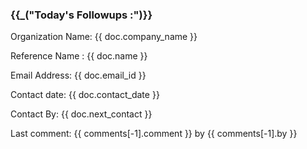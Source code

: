 <h3>{{_("Today's Followups :")}}</h3>

<p>Organization Name: {{ doc.company_name }}</p>
<p>Reference Name : {{ doc.name }}</p>
<p>Email Address: {{ doc.email_id }}</p>
<p>Contact date: {{ doc.contact_date }}</p>
<p>Contact By: {{ doc.next_contact }}</p>
<P>Last comment: {{ comments[-1].comment }} by {{ comments[-1].by }}</p>
